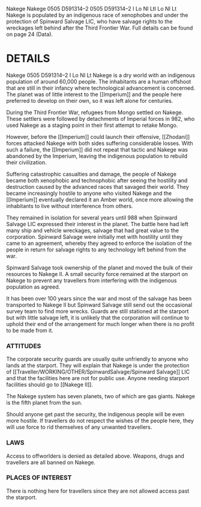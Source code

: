 Nakege Nakege 0505 D591314–2 0505 D591314–2 I Lo NI LtI Lo NI Lt Nakege is populated by an indigenous race of xenophobes and under the protection of Spinward Salvage LIC, who have salvage rights to the wreckages left behind after the Third Frontier War. Full details can be found on page 24 (Data).

# DETAILS

Nakege 0505 D591314–2 I Lo NI Lt Nakege is a dry world with an indigenous population of around 60,000 people. The inhabitants are a human offshoot that are still in their infancy where technological advancement is concerned. The planet was of little interest to the [[Imperium]] and the people here preferred to develop on their own, so it was left alone for centuries.

During the Third Frontier War, refugees from Mongo settled on Nakege. These settlers were followed by detachments of Imperial forces in 982, who used Nakege as a staging point in their first attempt to retake Mongo.

However, before the [[Imperium]] could launch their offensive, [[Zhodani]] forces attacked Nakege with both sides suffering considerable losses. With such a failure, the [[Imperium]] did not repeat that tactic and Nakege was abandoned by the Imperium, leaving the indigenous population to rebuild their civilization.

Suffering catastrophic casualties and damage, the people of Nakege became both xenophobic and technophobic after seeing the hostility and destruction caused by the advanced races that savaged their world. They became increasingly hostile to anyone who visited Nakege and the [[Imperium]] eventually declared it an Amber world, once more allowing the inhabitants to live without interference from others.

They remained in isolation for several years until 988 when Spinward Salvage LIC expressed their interest in the planet. The battle here had left many ship and vehicle wreckages, salvage that had great value to the corporation. Spinward Salvage were initially met with hostility until they came to an agreement, whereby they agreed to enforce the isolation of the people in return for salvage rights to any technology left behind from the war.

Spinward Salvage took ownership of the planet and moved the bulk of their resources to Nakege II. A small security force remained at the starport on Nakege to prevent any travellers from interfering with the indigenous population as agreed.

It has been over 100 years since the war and most of the salvage has been transported to Nakege II but Spinward Salvage still send out the occasional survey team to find more wrecks. Guards are still stationed at the starport but with little salvage left, it is unlikely that the corporation will continue to uphold their end of the arrangement for much longer when there is no profit to be made from it.

### ATTITUDES

The corporate security guards are usually quite unfriendly to anyone who lands at the starport. They will explain that Nakege is under the protection of [[Traveller/WORKING/OTHER/SpinwardSalvage/Spinward Salvage]] LIC and that the facilities here are not for public use. Anyone needing starport facilities should go to [[Nakege II]].

The Nakege system has seven planets, two of which are gas giants. Nakege is the fifth planet from the sun.

Should anyone get past the security, the indigenous people will be even more hostile. If travellers do not respect the wishes of the people here, they will use force to rid themselves of any unwanted travellers.

### LAWS

Access to offworlders is denied as detailed above. Weapons, drugs and travellers are all banned on Nakege.

### PLACES OF INTEREST

There is nothing here for travellers since they are not allowed access past the starport.
